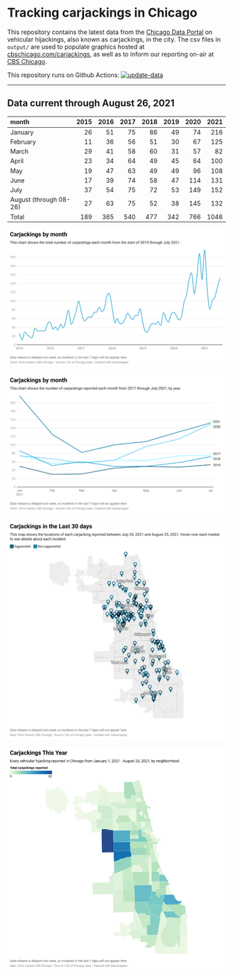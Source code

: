 # Tracking carjackings in Chicago

This repository contains the latest data from the [Chicago Data Portal](https://data.cityofchicago.org) on vehicular hijackings, also known as carjackings, in the city. 
The csv files in `output/` are used to populate graphics hosted at [cbschicago.com/carjackings](https://cbschicago.com/carjackings), as well as to inform our reporting on-air at [CBS Chicago](https://cbschicago.com).

This repository runs on Github Actions: [![update-data](https://github.com/hackerlikecomputer/chicago-carjacking-tracker/actions/workflows/update-data.yml/badge.svg)](https://github.com/hackerlikecomputer/chicago-carjacking-tracker/actions/workflows/update-data.yml)

---

## Data current through August 26, 2021

| month                  |   2015 |   2016 |   2017 |   2018 |   2019 |   2020 |   2021 |
|:-----------------------|-------:|-------:|-------:|-------:|-------:|-------:|-------:|
| January                |     26 |     51 |     75 |     86 |     49 |     74 |    216 |
| February               |     11 |     36 |     56 |     51 |     30 |     67 |    125 |
| March                  |     29 |     41 |     58 |     60 |     31 |     57 |     82 |
| April                  |     23 |     34 |     64 |     49 |     45 |     64 |    100 |
| May                    |     19 |     47 |     63 |     49 |     49 |     96 |    108 |
| June                   |     17 |     39 |     74 |     58 |     47 |    114 |    131 |
| July                   |     37 |     54 |     75 |     72 |     53 |    149 |    152 |
| August (through 08-26) |     27 |     63 |     75 |     52 |     38 |    145 |    132 |
| Total                  |    189 |    365 |    540 |    477 |    342 |    766 |   1046 |

[![output/img/dw/carjacking-by-month-historical.png](output/img/dw/carjacking-by-month-historical.png)](https://datawrapper.dwcdn.net/Y7rwP/)

[![output/img/dw/carjacking-by-month-yoy.png](output/img/dw/carjacking-by-month-yoy.png)](https://datawrapper.dwcdn.net/8Ljaw/)

[![output/img/dw/carjacking-last-30-days.png](output/img/dw/carjacking-last-30-days.png)](https://datawrapper.dwcdn.net/EK2p4/)

[![output/img/dw/carjacking-by-neighborhood.png](output/img/dw/carjacking-by-neighborhood.png)](https://datawrapper.dwcdn.net/EurKU/)

